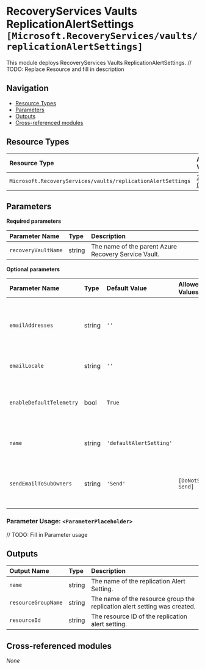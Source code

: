 # RecoveryServices Vaults ReplicationAlertSettings `[Microsoft.RecoveryServices/vaults/replicationAlertSettings]`

This module deploys RecoveryServices Vaults ReplicationAlertSettings.
// TODO: Replace Resource and fill in description

## Navigation

- [Resource Types](#Resource-Types)
- [Parameters](#Parameters)
- [Outputs](#Outputs)
- [Cross-referenced modules](#Cross-referenced-modules)

## Resource Types

| Resource Type | API Version |
| :-- | :-- |
| `Microsoft.RecoveryServices/vaults/replicationAlertSettings` | [2022-08-01](https://docs.microsoft.com/en-us/azure/templates/Microsoft.RecoveryServices/2022-08-01/vaults/replicationAlertSettings) |

## Parameters

**Required parameters**

| Parameter Name | Type | Description |
| :-- | :-- | :-- |
| `recoveryVaultName` | string | The name of the parent Azure Recovery Service Vault. |

**Optional parameters**

| Parameter Name | Type | Default Value | Allowed Values | Description |
| :-- | :-- | :-- | :-- | :-- |
| `emailAddresses` | string | `''` |  | Comma separated list of custom email address for sending alert emails. |
| `emailLocale` | string | `''` |  | The locale for the email notification. |
| `enableDefaultTelemetry` | bool | `True` |  | Enable telemetry via the Customer Usage Attribution ID (GUID). |
| `name` | string | `'defaultAlertSetting'` |  | The name of the replication Alert Setting. |
| `sendEmailToSubOwners` | string | `'Send'` | `[DoNotSend, Send]` | The value indicating whether to send email to subscription administrator. |


### Parameter Usage: `<ParameterPlaceholder>`

// TODO: Fill in Parameter usage

## Outputs

| Output Name | Type | Description |
| :-- | :-- | :-- |
| `name` | string | The name of the replication Alert Setting. |
| `resourceGroupName` | string | The name of the resource group the replication alert setting was created. |
| `resourceId` | string | The resource ID of the replication alert setting. |

## Cross-referenced modules

_None_
